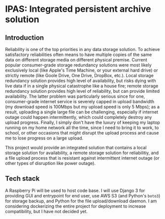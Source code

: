 # IPAS: Integrated persistent archive solution

## Introduction
Reliability is one of the top priorities in any data storage solution. To achieve satisfactory reliabilities often means to have multiple copies of the same data on different storage media on different physical premise. Current popular consumer-grade storage redundancy solutions were most likely exclusively local (like Apple's Time Machine, or your external hard drive) or strictly remote (like Goole Drive, One Drive, DropBox, etc.). Local storage redundancy solution provides high level of availability, but risks dying with live data if in a single physical catastrophe like a house fire; remote storage redundancy solution provides high level of reliability, but can provide limited availability. The latter problem was particularly serious since for one, consumer-grade internet service is severely capped in upload bandwidth (my download speed is 100Mbps but my upload speed is only 5 Mbps); as a result, uploading a single large file can be challenging, especially if internet outage could happen intermittently, which could completely destroy any upload progress. Finally, I simply don't have the luxury of keeping my laptop running on my home network all the time, since I need to bring it to work, to school, or other occasions that might disrupt the upload process and cause me to lose progress on a large upload.

This project would provide an integrated solution that contains a local storage solution for availability, a remote storage solution for reliabilitiy, and a file upload process that is resistant against intermittent internet outage (or other types of disruption like power outage).

## Tech stack
A Raspberry Pi will be used to host code base. I will use Django 3 for providing GUI and entrypoint for end user, use AWS S3 (and Python's `boto3`) for storage backup, and Python for the file upload/download daemon. I am considering dockerizing the entire project for deployment to increase compatibility, but I have not decided yet.
